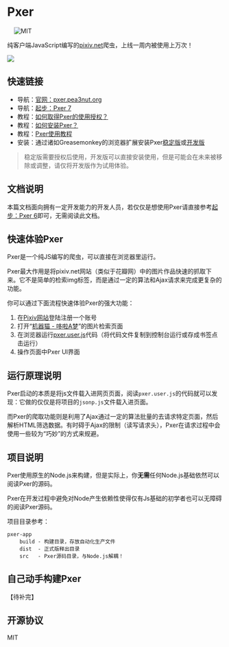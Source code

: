 # Pxer

<p align="left">
	<img alt="" src="https://img.shields.io/badge/JavaScript-ES6-green.svg" />
	<img alt="" src="https://img.shields.io/badge/install-Greasemonkey-green.svg" />
	<img alt="" src="https://img.shields.io/badge/Test-mocha-blue.svg" />
	<img alt="" src="https://img.shields.io/badge/jQuery-No-red.svg" />
	<img alt="MIT" src="https://img.shields.io/npm/l/express.svg" />
</p>


纯客户端JavaScript编写的[pixiv.net](http://www.pixiv.net)爬虫，上线一周内被使用上万次！

![](http://pxer.pea3nut.org/img/pxer-ui-gif.gif)

## 快速链接

- 导航：[官网：pxer.pea3nut.org](http://pxer.pea3nut.org/)
- 导航：[起步：Pxer 7](http://pxer.pea3nut.org/md/start)
- 教程：[如何取得Pxer的使用授权？](http://pxer.pea3nut.org/md/accredit)
- 教程：[如何安装Pxer？](http://pxer.pea3nut.org/md/install)
- 教程：[Pxer使用教程](http://pxer.pea3nut.org/md/accredit)
- 安装：通过诸如Greasemonkey的浏览器扩展安装Pxer[稳定版](http://pxer.pea3nut.org/pxer-app/pxer-master.user.js)或[开发版](http://pxer.pea3nut.org/pxer-app/pxer-dev.user.js)

> 稳定版需要授权后使用，开发版可以直接安装使用，但是可能会在未来被移除或调整，请仅将开发版作为试用体验。

## 文档说明

本篇文档面向拥有一定开发能力的开发人员，若仅仅是想使用Pxer请直接参考[起步：Pxer 6](http://pxer.pea3nut.org/md/start)即可，无需阅读此文档。

## 快速体验Pxer

Pxer是一个纯JS编写的爬虫，可以直接在浏览器里运行。

Pxer最大作用是将pixiv.net网站（类似于花瓣网）中的图片作品快速的抓取下来。它不是简单的检索img标签，而是通过一定的算法和Ajax请求来完成更复杂的功能。

你可以通过下面流程快速体验Pxer的强大功能：

1. 在[Pixiv网站](http://www.pixiv.net)登陆注册一个账号
2. 打开“[机器猫 - 哆啦A梦](http://www.pixiv.net/search.php?s_mode=s_tag&word=%E3%83%89%E3%83%A9%E3%81%88%E3%82%82%E3%82%93%20000user)”的图片检索页面
3. 在浏览器运行[pxer.user.js](http://pxer.pea3nut.org/pxer-app/pxer-dev.user.js)代码（将代码文件复制到控制台运行或存成书签点击运行）
4. 操作页面中Pxer UI界面

## 运行原理说明

Pxer启动的本质是将js文件载入进网页页面，阅读`pxer.user.js`的代码就可以发现：它做的仅仅是将项目的`jsonp.js`文件载入进页面。

而Pxer的爬取功能则是利用了Ajax通过一定的算法批量的去请求特定页面，然后解析HTML筛选数据。有时碍于Ajax的限制（读写请求头），Pxer在请求过程中会使用一些较为“巧妙”的方式来规避。

## 项目说明

Pxer使用原生的Node.js来构建，但是实际上，你**无需**任何Node.js基础依然可以阅读Pxer的源码。

Pxer在开发过程中避免对Node产生依赖性使得仅有Js基础的初学者也可以无障碍的阅读Pxer源码。

项目目录参考：
```text
pxer-app
    build - 构建目录，存放自动化生产文件
    dist  - 正式版释出目录
    src   - Pxer源码目录，与Node.js解耦！
```

## 自己动手构建Pxer

【待补完】

## 开源协议

MIT


